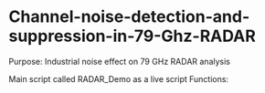 # Channel-noise-detection-and-suppression-in-79-Ghz-RADAR
Purpose: Industrial noise effect on 79 GHz RADAR analysis 

Main script called RADAR_Demo as a live script 
Functions: 

